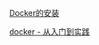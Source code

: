 
[Docker的安装](https://docs.docker.com/docker-for-mac/install/)

[docker - 从入门到实践](https://yeasy.gitbooks.io/docker_practice/content/introduction/why.html)
